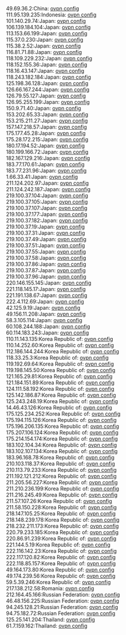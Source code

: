 49.69.36.2:China: [ovpn config](vpn/49_69_36_2.ovpn)  
111.95.139.235:Indonesia: [ovpn config](vpn/111_95_139_235.ovpn)  
101.140.29.74:Japan: [ovpn config](vpn/101_140_29_74.ovpn)  
106.139.184.104:Japan: [ovpn config](vpn/106_139_184_104.ovpn)  
113.153.66.199:Japan: [ovpn config](vpn/113_153_66_199.ovpn)  
115.37.0.230:Japan: [ovpn config](vpn/115_37_0_230.ovpn)  
115.38.2.52:Japan: [ovpn config](vpn/115_38_2_52.ovpn)  
116.81.71.88:Japan: [ovpn config](vpn/116_81_71_88.ovpn)  
118.109.229.232:Japan: [ovpn config](vpn/118_109_229_232.ovpn)  
118.152.155.36:Japan: [ovpn config](vpn/118_152_155_36.ovpn)  
118.16.43.147:Japan: [ovpn config](vpn/118_16_43_147.ovpn)  
118.243.182.184:Japan: [ovpn config](vpn/118_243_182_184.ovpn)  
125.198.36.128:Japan: [ovpn config](vpn/125_198_36_128.ovpn)  
126.66.167.244:Japan: [ovpn config](vpn/126_66_167_244.ovpn)  
126.79.55.127:Japan: [ovpn config](vpn/126_79_55_127.ovpn)  
126.95.255.199:Japan: [ovpn config](vpn/126_95_255_199.ovpn)  
150.9.71.40:Japan: [ovpn config](vpn/150_9_71_40.ovpn)  
153.202.65.33:Japan: [ovpn config](vpn/153_202_65_33.ovpn)  
153.215.211.27:Japan: [ovpn config](vpn/153_215_211_27.ovpn)  
157.147.218.57:Japan: [ovpn config](vpn/157_147_218_57.ovpn)  
175.177.45.28:Japan: [ovpn config](vpn/175_177_45_28.ovpn)  
175.28.172.215:Japan: [ovpn config](vpn/175_28_172_215.ovpn)  
180.17.194.52:Japan: [ovpn config](vpn/180_17_194_52.ovpn)  
180.199.166.72:Japan: [ovpn config](vpn/180_199_166_72.ovpn)  
182.167.129.216:Japan: [ovpn config](vpn/182_167_129_216.ovpn)  
183.77.170.61:Japan: [ovpn config](vpn/183_77_170_61.ovpn)  
183.77.231.96:Japan: [ovpn config](vpn/183_77_231_96.ovpn)  
1.66.33.41:Japan: [ovpn config](vpn/1_66_33_41.ovpn)  
211.124.202.97:Japan: [ovpn config](vpn/211_124_202_97.ovpn)  
211.124.242.187:Japan: [ovpn config](vpn/211_124_242_187.ovpn)  
219.100.37.104:Japan: [ovpn config](vpn/219_100_37_104.ovpn)  
219.100.37.105:Japan: [ovpn config](vpn/219_100_37_105.ovpn)  
219.100.37.107:Japan: [ovpn config](vpn/219_100_37_107.ovpn)  
219.100.37.177:Japan: [ovpn config](vpn/219_100_37_177.ovpn)  
219.100.37.182:Japan: [ovpn config](vpn/219_100_37_182.ovpn)  
219.100.37.19:Japan: [ovpn config](vpn/219_100_37_19.ovpn)  
219.100.37.31:Japan: [ovpn config](vpn/219_100_37_31.ovpn)  
219.100.37.49:Japan: [ovpn config](vpn/219_100_37_49.ovpn)  
219.100.37.51:Japan: [ovpn config](vpn/219_100_37_51.ovpn)  
219.100.37.55:Japan: [ovpn config](vpn/219_100_37_55.ovpn)  
219.100.37.58:Japan: [ovpn config](vpn/219_100_37_58.ovpn)  
219.100.37.86:Japan: [ovpn config](vpn/219_100_37_86.ovpn)  
219.100.37.87:Japan: [ovpn config](vpn/219_100_37_87.ovpn)  
219.100.37.96:Japan: [ovpn config](vpn/219_100_37_96.ovpn)  
220.146.155.145:Japan: [ovpn config](vpn/220_146_155_145.ovpn)  
221.118.145.17:Japan: [ovpn config](vpn/221_118_145_17.ovpn)  
221.191.138.67:Japan: [ovpn config](vpn/221_191_138_67.ovpn)  
222.4.112.69:Japan: [ovpn config](vpn/222_4_112_69.ovpn)  
42.125.9.19:Japan: [ovpn config](vpn/42_125_9_19.ovpn)  
49.156.11.208:Japan: [ovpn config](vpn/49_156_11_208.ovpn)  
58.3.105.114:Japan: [ovpn config](vpn/58_3_105_114.ovpn)  
60.108.244.188:Japan: [ovpn config](vpn/60_108_244_188.ovpn)  
60.114.183.243:Japan: [ovpn config](vpn/60_114_183_243.ovpn)  
110.11.143.135:Korea Republic of: [ovpn config](vpn/110_11_143_135.ovpn)  
110.14.252.60:Korea Republic of: [ovpn config](vpn/110_14_252_60.ovpn)  
112.186.144.244:Korea Republic of: [ovpn config](vpn/112_186_144_244.ovpn)  
118.33.25.3:Korea Republic of: [ovpn config](vpn/118_33_25_3.ovpn)  
119.192.69.64:Korea Republic of: [ovpn config](vpn/119_192_69_64.ovpn)  
119.198.145.50:Korea Republic of: [ovpn config](vpn/119_198_145_50.ovpn)  
121.165.29.81:Korea Republic of: [ovpn config](vpn/121_165_29_81.ovpn)  
121.184.151.89:Korea Republic of: [ovpn config](vpn/121_184_151_89.ovpn)  
124.111.58.192:Korea Republic of: [ovpn config](vpn/124_111_58_192.ovpn)  
125.142.186.87:Korea Republic of: [ovpn config](vpn/125_142_186_87.ovpn)  
125.243.248.19:Korea Republic of: [ovpn config](vpn/125_243_248_19.ovpn)  
14.46.43.126:Korea Republic of: [ovpn config](vpn/14_46_43_126.ovpn)  
175.125.234.252:Korea Republic of: [ovpn config](vpn/175_125_234_252.ovpn)  
175.194.115.126:Korea Republic of: [ovpn config](vpn/175_194_115_126.ovpn)  
175.196.206.135:Korea Republic of: [ovpn config](vpn/175_196_206_135.ovpn)  
175.207.106.124:Korea Republic of: [ovpn config](vpn/175_207_106_124.ovpn)  
175.214.154.174:Korea Republic of: [ovpn config](vpn/175_214_154_174.ovpn)  
183.102.104.34:Korea Republic of: [ovpn config](vpn/183_102_104_34.ovpn)  
183.102.107.134:Korea Republic of: [ovpn config](vpn/183_102_107_134.ovpn)  
183.96.168.78:Korea Republic of: [ovpn config](vpn/183_96_168_78.ovpn)  
210.103.118.37:Korea Republic of: [ovpn config](vpn/210_103_118_37.ovpn)  
210.113.79.233:Korea Republic of: [ovpn config](vpn/210_113_79_233.ovpn)  
211.192.121.212:Korea Republic of: [ovpn config](vpn/211_192_121_212.ovpn)  
211.205.56.227:Korea Republic of: [ovpn config](vpn/211_205_56_227.ovpn)  
211.210.236.199:Korea Republic of: [ovpn config](vpn/211_210_236_199.ovpn)  
211.216.245.49:Korea Republic of: [ovpn config](vpn/211_216_245_49.ovpn)  
211.57.107.26:Korea Republic of: [ovpn config](vpn/211_57_107_26.ovpn)  
211.58.150.228:Korea Republic of: [ovpn config](vpn/211_58_150_228.ovpn)  
218.147.105.25:Korea Republic of: [ovpn config](vpn/218_147_105_25.ovpn)  
218.148.239.178:Korea Republic of: [ovpn config](vpn/218_148_239_178.ovpn)  
218.232.211.173:Korea Republic of: [ovpn config](vpn/218_232_211_173.ovpn)  
220.79.233.185:Korea Republic of: [ovpn config](vpn/220_79_233_185.ovpn)  
220.86.91.239:Korea Republic of: [ovpn config](vpn/220_86_91_239.ovpn)  
221.144.5.19:Korea Republic of: [ovpn config](vpn/221_144_5_19.ovpn)  
222.116.142.23:Korea Republic of: [ovpn config](vpn/222_116_142_23.ovpn)  
222.117.120.82:Korea Republic of: [ovpn config](vpn/222_117_120_82.ovpn)  
222.118.85.157:Korea Republic of: [ovpn config](vpn/222_118_85_157.ovpn)  
49.164.173.80:Korea Republic of: [ovpn config](vpn/49_164_173_80.ovpn)  
49.174.239.56:Korea Republic of: [ovpn config](vpn/49_174_239_56.ovpn)  
59.5.39.246:Korea Republic of: [ovpn config](vpn/59_5_39_246.ovpn)  
217.138.212.58:Romania: [ovpn config](vpn/217_138_212_58.ovpn)  
212.164.45.166:Russian Federation: [ovpn config](vpn/212_164_45_166.ovpn)  
46.48.156.225:Russian Federation: [ovpn config](vpn/46_48_156_225.ovpn)  
94.245.128.21:Russian Federation: [ovpn config](vpn/94_245_128_21.ovpn)  
94.75.182.72:Russian Federation: [ovpn config](vpn/94_75_182_72.ovpn)  
125.25.141.204:Thailand: [ovpn config](vpn/125_25_141_204.ovpn)  
61.7.159.162:Thailand: [ovpn config](vpn/61_7_159_162.ovpn)  
